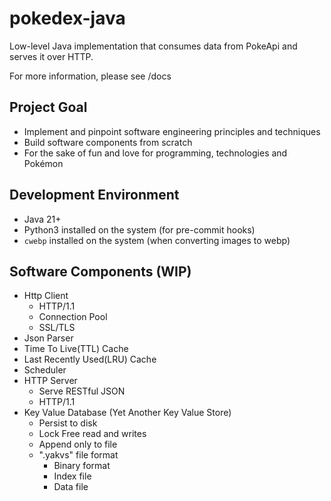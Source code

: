 # pokedex-java

Low-level Java implementation that consumes data from PokeApi and serves it over HTTP.

For more information, please see /docs

## Project Goal

- Implement and pinpoint software engineering principles and techniques
- Build software components from scratch
- For the sake of fun and love for programming, technologies and Pokémon

## Development Environment

- Java 21+
- Python3 installed on the system (for pre-commit hooks)
- `cwebp` installed on the system (when converting images to webp)

## Software Components (WIP)

- Http Client
    - HTTP/1.1
    - Connection Pool
    - SSL/TLS
- Json Parser
- Time To Live(TTL) Cache
- Last Recently Used(LRU) Cache
- Scheduler
- HTTP Server
    - Serve RESTful JSON
    - HTTP/1.1
- Key Value Database (Yet Another Key Value Store)
    - Persist to disk
    - Lock Free read and writes
    - Append only to file
    - ".yakvs" file format
        - Binary format
        - Index file
        - Data file